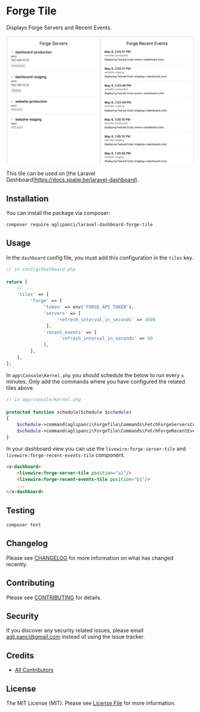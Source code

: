 # Forge Tile

Displays Forge Servers and Recent Events.

![Preview](docs/preview.png)

This tile can be used on [the Laravel Dashboard]https://docs.spatie.be/laravel-dashboard).

## Installation

You can install the package via composer:

```bash
composer require aglipanci/laravel-dashboard-forge-tile
```

## Usage
In the `dashboard` config file, you must add this configuration in the `tiles` key.

```php
// in config/dashboard.php

return [
    // ...
    'tiles' => [
         'forge' => [
              'token' => env('FORGE_API_TOKEN'),
              'servers' => [
                   'refresh_interval_in_seconds' => 3600
               ],
              'recent_events' => [
                    'refresh_interval_in_seconds' => 60
              ],
         ],
    ],
];
```

In `app\Console\Kernel.php` you should schedule the below to run every `x` minutes. Only add the commands where you have configured the related tiles above. 

```php
// in app/console/Kernel.php

protected function schedule(Schedule $schedule)
{
    $schedule->command(aglipanci\ForgeTile\Commands\FetchForgeServersCommand::class)->hourly();
    $schedule->command(aglipanci\ForgeTile\Commands\FetchForgeRecentEventsCommand::class)->everyMinute();
}
```

In your dashboard view you can use the `livewire:forge-server-tile` and `livewire:forge-recent-events-tile` component.

```html
<x-dashboard>
    <livewire:forge-server-tile position="a1"/>
    <livewire:forge-recent-events-tile position="b1"/>
    ...
</x-dashboard>

```

## Testing

``` bash
composer test
```

## Changelog

Please see [CHANGELOG](CHANGELOG.md) for more information on what has changed recently.

## Contributing

Please see [CONTRIBUTING](CONTRIBUTING.md) for details.

## Security

If you discover any security related issues, please email [agli.panci@gmail.com](mailto:agli.panci@gmail.com) instead of using the issue tracker.

## Credits

- [All Contributors](../../contributors)

## License

The MIT License (MIT). Please see [License File](LICENSE.md) for more information.
